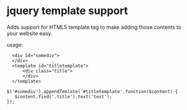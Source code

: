 # jquery template support
Adds support for HTML5 template tag to make adding those contents to your website easy.

usage:

```
  <div id="somediv">
  </div>
  <template id="titletemplate">
      <div class="title">
      </div>
  </template>
```
```
$('#somediv').appendTemlate('#titletemplate',function($content) {
   $content.find('.title').text('test');
});
```
